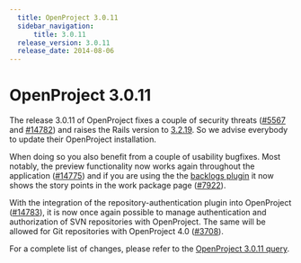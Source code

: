 ```yaml
---
  title: OpenProject 3.0.11
  sidebar_navigation:
      title: 3.0.11
  release_version: 3.0.11
  release_date: 2014-08-06
---
```


# OpenProject 3.0.11

The release 3.0.11 of OpenProject fixes a couple of security threats
([#5567](https://community.openproject.org/work_packages/5567 "[security] fixed back url verification (closed)")
and
[#14782](https://community.openproject.org/work_packages/14782 "Disable redirection to a different subdirectory after login (closed)"))
and raises the Rails version to
[3.2.19](https://weblog.rubyonrails.org/2014/7/2/Rails_3_2_19_4_0_7_and_4_1_3_have_been_released/).
So we advise everybody to update their OpenProject installation.

When doing so you also benefit from a couple of usability bugfixes. Most
notably, the preview functionality now works again throughout the
application
([#14775](https://community.openproject.org/work_packages/14775 "Preview not working for new forum messages (closed)"))
and if you are using the the [backlogs
plugin](https://github.com/finnlabs/openproject-backlogs) it now shows
the story points in the work package page
([#7922](https://community.openproject.org/work_packages/7922 "Story Points not visible in WP Show (closed)")).

With the integration of the repository-authentication plugin into
OpenProject
([#14783](https://community.openproject.org/work_packages/14783 "Port whole functionality of openproject-repository_authentication into the core (closed)")),
it is now once again possible to manage authentication and authorization
of SVN repositories with OpenProject. The same will be allowed for Git
repositories with OpenProject 4.0
([#3708](https://community.openproject.org/work_packages/3708 "Release OpenProject 4.0 (closed)")).

For a complete list of changes, please refer to the 
[OpenProject 3.0.11 query](https://community.openproject.org/versions/423).


